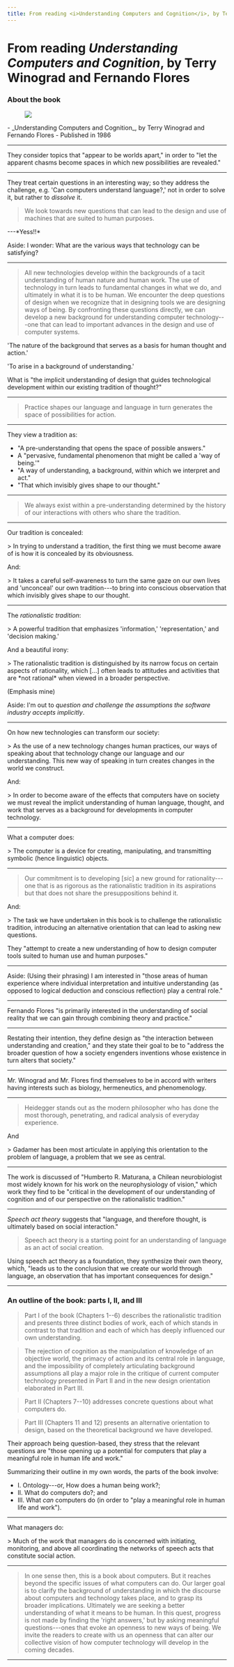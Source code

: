 ```yaml
---
title: From reading <i>Understanding Computers and Cognition</i>, by Terry Winograd and Fernando Flores
---
```


# From reading _Understanding Computers and Cognition_, by Terry Winograd and Fernando Flores

### About the book
<aside in-the-margin>
  <figure><img class="small" src="/assets/2017-02-26-understanding-computers-and-cognition--book-cover.jpg">
  </figure>
</aside>
- _Understanding Computers and Cognition_, by Terry Winograd and Fernando Flores
- Published in 1986

* * *

They consider topics that "appear to be worlds apart," in order to "let the apparent chasms become spaces in which new possibilities are revealed."

* * *

They treat certain questions in an interesting way; so they address the challenge, e.g. 'Can computers understand language?,' not in order to solve it, but rather to *dissolve* it.

> We look towards new questions that can lead to the design and use of machines that are suited to human purposes.
<p delete-line/>
---*Yess!!*

Aside: I wonder: What are the various ways that technology can be satisfying?

* * *

> All new technologies develop within the backgrounds of a tacit understanding of human nature and human work. The use of technology in turn leads to fundamental changes in what we do, and ultimately in what it is to be human. We encounter the deep questions of design when we recognize that in designing tools we are designing ways of being. By confronting these questions directly, we can develop a new background for understanding computer technology---one that can lead to important advances in the design and use of computer systems.

'The nature of the background that serves as a basis for human thought and action.'

'To arise in a background of understanding.'

What is "the implicit understanding of design that guides technological development within our existing tradition of thought?"

* * *

> Practice shapes our language and language in turn generates the space of possibilities for action.

* * *

They view a tradition as:
<p delete-line></p>

- "A pre-understanding that opens the space of possible answers."
- A "pervasive, fundamental phenomenon that might be called a 'way of being.'"
- "A way of understanding, a background, within which we interpret and act."
- "That which invisibly gives shape to our thought."

* * *

> We always exist within a pre-understanding determined by the history of our interactions with others who share the tradition.

* * *

Our tradition is concealed:
<p delete-line/>
> In trying to understand a tradition, the first thing we must become aware of is how it is concealed by its obviousness.
<p delete-line/>
And:
<p delete-line/>
> It takes a careful self-awareness to turn the same gaze on our own lives and 'unconceal' our own tradition---to bring into conscious observation that which invisibly gives shape to our thought.

* * *

The _rationalistic tradition_:
<p delete-line/>
> A powerful tradition that emphasizes 'information,' 'representation,' and 'decision making.'
<p delete-line/>
And a beautiful irony:
<p delete-line/>
> The rationalistic tradition is distinguished by its narrow focus on certain aspects of rationality, which [...] often leads to attitudes and activities that are *not rational* when viewed in a broader perspective.
<p delete-line/>
(Emphasis mine)

Aside: I'm out to *question and challenge the assumptions the software industry accepts implicitly*.

* * *

On how new technologies can transform our society:
<p delete-line/>
> As the use of a new technology changes human practices, our ways of speaking about that technology change our language and our understanding. This new way of speaking in turn creates changes in the world we construct.
<p delete-line/>
And:
<p delete-line/>
> In order to become aware of the effects that computers have on society we must reveal the implicit understanding of human language, thought, and work that serves as a background for developments in computer technology.

* * *

What a computer does:
<p delete-line/>
> The computer is a device for creating, manipulating, and transmitting symbolic (hence linguistic) objects.

* * *

> Our commitment is to developing [_sic_] a new ground for rationality---one that is as rigorous as the rationalistic tradition in its aspirations but that does not share the presuppositions behind it.
<p delete-line/>
And:
<p delete-line/>
> The task we have undertaken in this book is to challenge the rationalistic tradition, introducing an alternative orientation that can lead to asking new questions.

They "attempt to create a new understanding of how to design computer tools suited to human use and human purposes."

* * *

Aside: (Using their phrasing) I am interested in "those areas of human experience where individual interpretation and intuitive understanding (as opposed to logical deduction and conscious reflection) play a central role."

* * *

Fernando Flores "is primarily interested in the understanding of social reality that we can gain through combining theory and practice."

* * *

Restating their intention, they define design as "the interaction between understanding and creation," and they state their goal to be to "address the broader question of how a society engenders inventions whose existence in turn alters that society."

* * *

Mr. Winograd and Mr. Flores find themselves to be in accord with writers having interests such as biology, hermeneutics, and phenomenology.

* * *

> Heidegger stands out as the modern philosopher who has done the most thorough, penetrating, and radical analysis of everyday experience.
<p delete-line/>
And
<p delete-line/>
> Gadamer has been most articulate in applying this orientation to the problem of language, a problem that we see as central.

* * *

The work is discussed of "Humberto R. Maturana, a Chilean neurobiologist most widely known for his work on the neurophysiology of vision," which work they find to be "critical in the development of our understanding of cognition and of our perspective on the rationalistic tradition."

* * *

_Speech act theory_ suggests that "language, and therefore thought, is ultimately based on social interaction."

> Speech act theory is a starting point for an understanding of language as an act of social creation.

Using speech act theory as a foundation, they synthesize their own theory, which, "leads us to the conclusion that we create our world through language, an observation that has important consequences for design."

* * *

### An outline of the book: parts I, II, and III

> Part I of the book (Chapters 1--6) describes the rationalistic tradition and presents three distinct bodies of work, each of which stands in contrast to that tradition and each of which has deeply influenced our own understanding.

> The rejection of cognition as the manipulation of knowledge of an objective world, the primacy of action and its central role in language, and the impossibility of completely articulating background assumptions all play a major role in the critique of current computer technology presented in Part II and in the new design orientation elaborated in Part III.

> Part II (Chapters 7--10) addresses concrete questions about what computers do.

> Part III (Chapters 11 and 12) presents an alternative orientation to design, based on the theoretical background we have developed.

Their approach being question-based, they stress that the relevant questions are "those opening up a potential for computers that play a meaningful role in human life and work."

Summarizing their outline in my own words, the parts of the book involve:
<p delete-line></p>

- I. Ontology---or, How does a human being work?;
- II. What do computers do?; and
- III. What *can* computers do (in order to "play a meaningful role in human life and work").

* * *

What managers do:
<p delete-line/>
> Much of the work that managers do is concerned with initiating, monitoring, and above all coordinating the networks of speech acts that constitute social action.

* * *

> In one sense then, this is a book about computers. But it reaches beyond the specific issues of what computers can do. Our larger goal is to clarify the background of understanding in which the discourse about computers and technology takes place, and to grasp its broader implications. Ultimately we are seeking a better understanding of what it means to be human. In this quest, progress is not made by finding the 'right answers,' but by asking meaningful questions---ones that evoke an openness to new ways of being. We invite the readers to create with us an openness that can alter our collective vision of how computer technology will develop in the coming decades.

<hr asterism>
